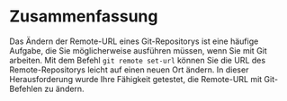 # Zusammenfassung

Das Ändern der Remote-URL eines Git-Repositorys ist eine häufige Aufgabe, die Sie möglicherweise ausführen müssen, wenn Sie mit Git arbeiten. Mit dem Befehl `git remote set-url` können Sie die URL des Remote-Repositorys leicht auf einen neuen Ort ändern. In dieser Herausforderung wurde Ihre Fähigkeit getestet, die Remote-URL mit Git-Befehlen zu ändern.

